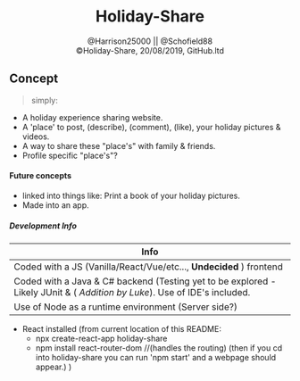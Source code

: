 <h1 align='center'> Holiday-Share </h1>
<p align='center'> @Harrison25000 || @Schofield88 <br>
  ©Holiday-Share, 20/08/2019, GitHub.ltd
</p>

<h2> Concept </h2>

> simply:
- A holiday experience sharing website.
- A 'place' to post, (describe), (comment), (like), your holiday pictures & videos.
- A way to share these "place's" with family & friends.
- Profile specific "place's"?

<h4> Future concepts </h4>

- linked into things like: Print a book of your holiday pictures.
- Made into an app.


<h5> Development Info </h5>

| Info                                                                                                                    |
|--|
| Coded with a JS (Vanilla/React/Vue/etc..., <b>Undecided</b> ) frontend                                                          |
| Coded with a Java & C# backend (Testing yet to be explored - Likely JUnit & ( <i>Addition by Luke</i>). Use of IDE's included. |
| Use of Node as a runtime environment (Server side?)                                                                     |

- React installed (from current location of this README:
   - npx create-react-app holiday-share
   - npm install react-router-dom   //(handles the routing)
   (then if you cd into holiday-share you can run 'npm start' and a webpage should appear.)
  )
